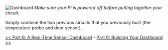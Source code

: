 ![Dashboard](https://github.com/InitialState/piot-101/wiki/img/BreadboardTemperaturePlusDoorSensor.jpg)
_Make sure your Pi is powered off before putting together your circuit._

Simply combine the two previous circuits that you previously built (the temperature probe and door sensor).  

[<< Part 6: A Real-Time Sensor Dashboard](Part-6.-A-Real-Time-Sensor-Dashboard) - [Part 6: Building Your Dashboard >>](Part-6.-Building-Your-Dashboard)